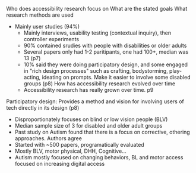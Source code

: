 

Who does accessibility research focus on
What are the stated goals
What research methods are used
- Mainly user studies (94%)
	- Mainly interviews, usability testing (contextual inquiry), then controller experiments
	- 90% contained srudies with people with disabilities or older adults
	- Several papers only had 1-2 paritipants, one had 100+, median was 13  (p7)
	- 10% said they were doing participatory design, and some engaged in "rich design processes" such as crafting, bodystorming, play-acting, ideating on prompts. Make it easier to involve some disabled groups (p8)
How has accessibility research evolved over time
	- Accessibility research has really grown over time. p9


Participatory design: Provides a method and vision for involving users of tech directly in its design (p8)
- Disproportionately focuses on blind or low vision people (BLV)
- Median sample size of  3 for disabled and older adult groups
- Past study on Autism found that there is a focus on corrective, othering approaches. Authors agree 
- Started with ~500 papers, programatically evaluated
- Mostly BLV, motor physical, DHH, Cognitive...
- Autism mostly focused on changing behaviors, BL and motor access focused on increasing digital access